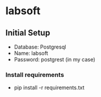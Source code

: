 # labsoft
## Initial Setup

- Database: Postgresql
- Name: labsoft
- Password: postgrest (in my case)

### Install requirements
- pip install -r requirements.txt
